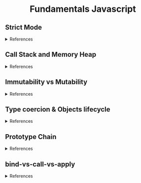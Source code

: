 <div align="center">
    <h1>Fundamentals Javascript</h1>
</div>

## Strict Mode

<details>
  <summary>References</summary>

  <br>

  - [Geeks For Geeks](https://www.geeksforgeeks.org/strict-mode-javascript/)
  - [W3 Schools](https://www.w3schools.com/js/js_strict.asp)
</details>

## Call Stack and Memory Heap

<details>
  <summary>References</summary>

  - [Level Up](https://levelup.gitconnected.com/understanding-call-stack-and-heap-memory-in-js-e34bf8d3c3a4)
  - [Mediums](https://medium.com/@allansendagi/javascript-fundamentals-call-stack-and-memory-heap-401eb8713204)
  - [Matt Zeunert](https://www.mattzeunert.com/2017/03/29/v8-object-size.html)
  - [Mozilla](https://developer.mozilla.org/en-US/docs/Glossary/Primitive)

</details>

## Immutability vs Mutability

<details>
  <summary>References</summary>

  - [Code Burst](https://codeburst.io/explaining-value-vs-reference-in-javascript-647a975e12a0)

</details>

## Type coercion & Objects lifecycle

<details>
  <summary>References</summary>

  - [Free Code Camp](https://www.freecodecamp.org/news/js-type-coercion-explained-27ba3d9a2839)
  - [JavaScript Equality Table](https://dorey.github.io/JavaScript-Equality-Table/)

</details>

## Prototype Chain

<details>
  <summary>References</summary>

  - [Chamika Kasun](https://chamikakasun.medium.com/javascript-prototype-and-prototype-chain-explained-fdc2ec17dd04)
  - [Free Code Camp](https://www.freecodecamp.org/news/all-you-need-to-know-to-understand-javascripts-prototype-a2bff2d28f03/)

</details>

## bind-vs-call-vs-apply

<details>
  <summary>References</summary>

  - [Medium Erick Wendel](https://medium.com/@erickwendel/node-v14-x-is-up-deep-diving-into-new-features-ace6dd89ac0b)
</details>



